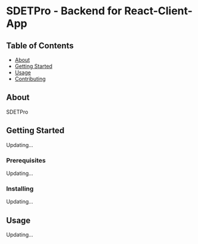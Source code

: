 # SDETPro - Backend for React-Client-App

## Table of Contents

- [About](#about)
- [Getting Started](#getting_started)
- [Usage](#usage)
- [Contributing](../CONTRIBUTING.md)

## About <a name = "about"></a>

SDETPro

## Getting Started <a name = "getting_started"></a>

Updating...

### Prerequisites

Updating...

### Installing

Updating...

## Usage <a name = "usage"></a>

Updating...
